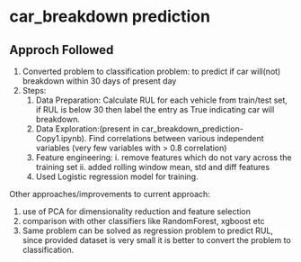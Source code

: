 # car_breakdown prediction

## Approch Followed
1. Converted problem to classification problem: to predict if car will(not) breakdown within 30 days of present day
2. Steps:
    1. Data Preparation: Calculate RUL for each vehicle from train/test set, if RUL is below 30 then label the entry as True indicating car will breakdown.
    2. Data Exploration:(present in car_breakdown_prediction-Copy1.ipynb). Find correlations between various independent variables (very few variables with > 0.8 correlation)
    3. Feature engineering: 
        i. remove features which do not vary across the training set
        ii. added rolling window mean, std and diff features
    4. Used Logistic regression model for training. 
     
     
Other approaches/improvements to current approach:
  1. use of PCA for dimensionality reduction and feature selection
  2. comparison with other classifiers like RandomForest, xgboost etc
  3. Same problem can be solved as regression problem to predict RUL, since provided dataset is very small it is better to convert the problem to classification.
     
